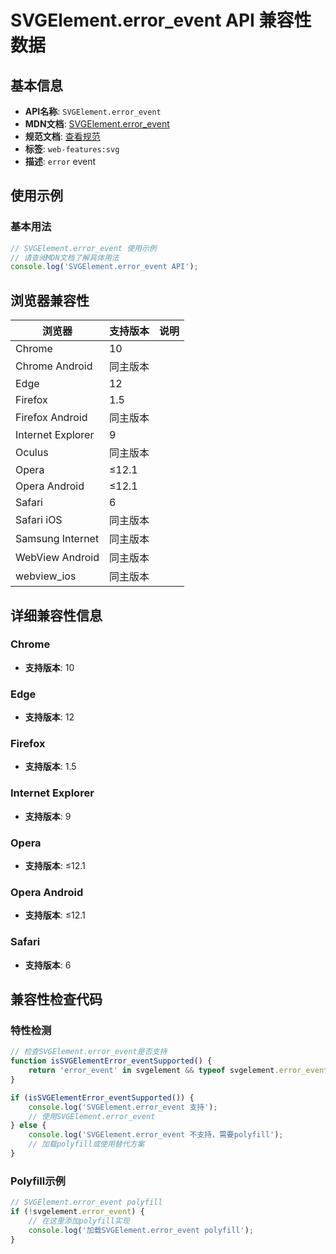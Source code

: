 # SVGElement.error_event API 兼容性数据

## 基本信息

- **API名称**: `SVGElement.error_event`
- **MDN文档**: [SVGElement.error_event](https://developer.mozilla.org/docs/Web/API/SVGElement/error_event)
- **规范文档**: [查看规范](https://svgwg.org/svg2-draft/interact.html#ErrorEvent)
- **标签**: `web-features:svg`
- **描述**: `error` event

## 使用示例

### 基本用法

```javascript
// SVGElement.error_event 使用示例
// 请查阅MDN文档了解具体用法
console.log('SVGElement.error_event API');
```

## 浏览器兼容性

| 浏览器 | 支持版本 | 说明 |
|--------|----------|------|
| Chrome | 10 |  |
| Chrome Android | 同主版本 |  |
| Edge | 12 |  |
| Firefox | 1.5 |  |
| Firefox Android | 同主版本 |  |
| Internet Explorer | 9 |  |
| Oculus | 同主版本 |  |
| Opera | ≤12.1 |  |
| Opera Android | ≤12.1 |  |
| Safari | 6 |  |
| Safari iOS | 同主版本 |  |
| Samsung Internet | 同主版本 |  |
| WebView Android | 同主版本 |  |
| webview_ios | 同主版本 |  |

## 详细兼容性信息

### Chrome

- **支持版本**: 10

### Edge

- **支持版本**: 12

### Firefox

- **支持版本**: 1.5

### Internet Explorer

- **支持版本**: 9

### Opera

- **支持版本**: ≤12.1

### Opera Android

- **支持版本**: ≤12.1

### Safari

- **支持版本**: 6

## 兼容性检查代码

### 特性检测

```javascript
// 检查SVGElement.error_event是否支持
function isSVGElementError_eventSupported() {
    return 'error_event' in svgelement && typeof svgelement.error_event === 'function';
}

if (isSVGElementError_eventSupported()) {
    console.log('SVGElement.error_event 支持');
    // 使用SVGElement.error_event
} else {
    console.log('SVGElement.error_event 不支持，需要polyfill');
    // 加载polyfill或使用替代方案
}
```

### Polyfill示例

```javascript
// SVGElement.error_event polyfill
if (!svgelement.error_event) {
    // 在这里添加polyfill实现
    console.log('加载SVGElement.error_event polyfill');
}
```

